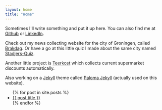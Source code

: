 ```yaml
---
layout: home
title: "Home"
---
```

Sometimes I'll write something and put it up here. You can also find me at [Github](https://github.com/Ffyud) or [LinkedIn](https://www.linkedin.com/in/ddyff/).

Check out my news collecting website for the city of Groningen, called [Brakdag](https://brakdag.nl). Or have a go at this little quiz I made about the same city named [Stadjers-Quiz](https://stadjers-quiz.nl). 

Another little project is [Teerkost](https://teerkost.nl) which collects current supermarket discounts automatically. 

Also working on a [Jekyll](https://jekyllrb.com/) theme called [Paloma Jekyll](https://github.com/Ffyud/paloma-jekyll) (actually used on this website).

<ul>
      {% for post in site.posts %}
      <li>
            <a href="{{ post.url }}">{{ post.title }}</a>
      </li>
      {% endfor %}
</ul>
